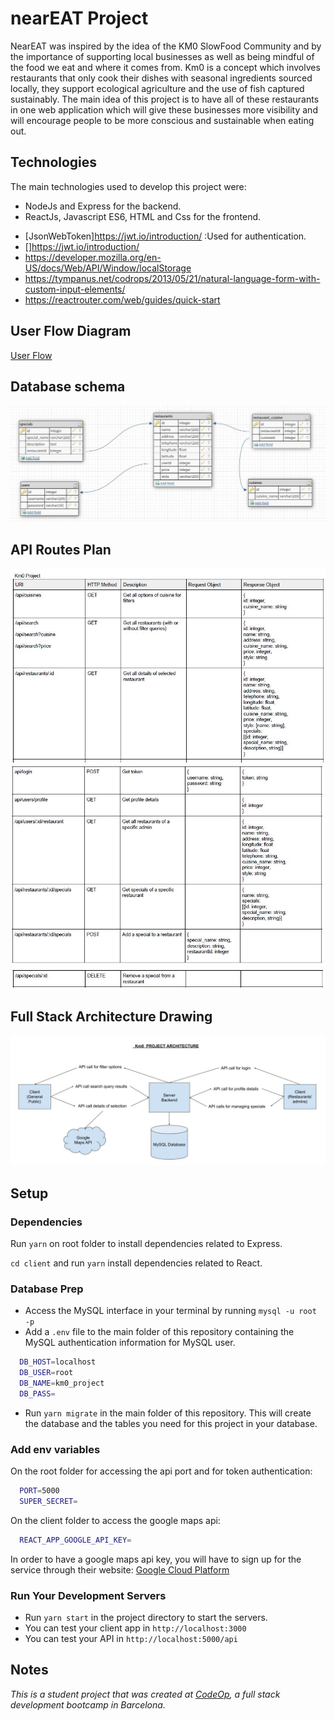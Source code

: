 # nearEAT Project

NearEAT was inspired by the idea of the KM0 SlowFood Community and by the importance of supporting local businesses as well as being mindful of the food we eat and where it comes from. Km0 is a concept which involves restaurants that only cook their dishes with seasonal ingredients sourced locally, they support ecological agriculture and the use of fish captured sustainably. The main idea of this project is to have all of these restaurants in one web application which will give these businesses more visibility and will encourage people to be more conscious and sustainable when eating out.

## Technologies

The main technologies used to develop this project were:
- NodeJs and Express for the backend.
- ReactJs, Javascript ES6, HTML and Css for the frontend.
* [JsonWebToken]https://jwt.io/introduction/ :Used for authentication.
* []https://jwt.io/introduction/
* https://developer.mozilla.org/en-US/docs/Web/API/Window/localStorage
* https://tympanus.net/codrops/2013/05/21/natural-language-form-with-custom-input-elements/
* https://reactrouter.com/web/guides/quick-start

## User Flow Diagram

<a href="https://app.flowmapp.com/projects/139573/userflow/90525/">User Flow</a>

## Database schema

<img src="images/db%20schema.jpg" >

## API Routes Plan

<img src="images/API%20route%20design%201.JPG" >
<img src="images/API%20route%20design%202.JPG" >
<img src="images/API%20route%20design%203.JPG" >

## Full Stack Architecture Drawing

<img src="images/architecture%20drawing.jpg" >

## Setup

### Dependencies

Run `yarn` on root folder to install dependencies related to Express.

`cd client` and run `yarn` install dependencies related to React.

### Database Prep

- Access the MySQL interface in your terminal by running `mysql -u root -p`
- Add a `.env` file to the main folder of this repository containing the MySQL authentication information for MySQL user.

```bash
  DB_HOST=localhost
  DB_USER=root
  DB_NAME=km0_project
  DB_PASS=
```

- Run `yarn migrate` in the main folder of this repository. This will create the database and the tables you need for this project in your database.

### Add env variables

On the root folder for accessing the api port and for token authentication:

```bash
  PORT=5000
  SUPER_SECRET=
```

On the client folder to access the google maps api:

```bash
  REACT_APP_GOOGLE_API_KEY=
```
In order to have a google maps api key, you will have to sign up for the service through their website: <a href="https://console.cloud.google.com/">Google Cloud Platform</a>

### Run Your Development Servers

- Run `yarn start` in the project directory to start the servers.
- You can test your client app in `http://localhost:3000`
- You can test your API in `http://localhost:5000/api`

## Notes

_This is a student project that was created at [CodeOp](http://codeop.tech), a full stack development bootcamp in Barcelona._
